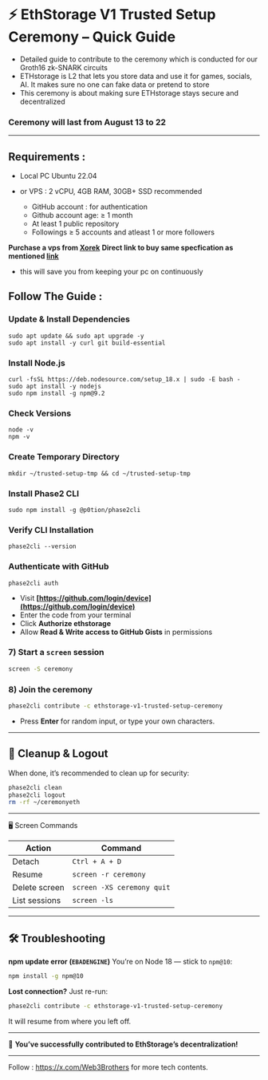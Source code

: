 # ⚡ EthStorage V1 Trusted Setup Ceremony – Quick Guide

* Detailed guide to contribute to the ceremony which is conducted for our Groth16 zk-SNARK circuits
* ETHstorage is L2 that lets you store data and use it for games, socials, AI. It makes sure no one can fake data or pretend to store
* This ceremony is about making sure ETHstorage stays secure and decentralized

### Ceremony will last from August 13 to 22

---

## Requirements :
- Local PC Ubuntu 22.04
- or VPS : 2 vCPU, 4GB RAM, 30GB+ SSD recommended

  * GitHub account : for authentication
  * Github account age: ≥ 1 month  
  * At least 1 public repository  
  * Followings ≥ 5 accounts and atleast 1 or more followers

**Purchase a vps from [Xorek](https://xorek.cloud/en)**
  **Direct link to buy same specfication as mentioned [link](https://my.xorek.cloud/billmgr?startform=v2.vds.order.param)**
  * this will save you from keeping your pc on continuously

## Follow The Guide :

### Update & Install Dependencies
```
sudo apt update && sudo apt upgrade -y
sudo apt install -y curl git build-essential
```

### Install Node.js
```
curl -fsSL https://deb.nodesource.com/setup_18.x | sudo -E bash -
sudo apt install -y nodejs
sudo npm install -g npm@9.2
```

### Check Versions


```
node -v
npm -v
```

### Create Temporary Directory

```
mkdir ~/trusted-setup-tmp && cd ~/trusted-setup-tmp

```
### Install Phase2 CLI

```
sudo npm install -g @p0tion/phase2cli
```

### Verify CLI Installation


```
phase2cli --version
```

### Authenticate with GitHub

```
phase2cli auth
```

* Visit **[https://github.com/login/device](https://github.com/login/device)**
* Enter the code from your terminal
* Click **Authorize ethstorage**
* Allow **Read & Write access to GitHub Gists** in permissions

### 7) Start a `screen` session

```bash
screen -S ceremony
```

### 8) Join the ceremony

```bash
phase2cli contribute -c ethstorage-v1-trusted-setup-ceremony
```

* Press **Enter** for random input, or type your own characters.

---

## 🧹 Cleanup & Logout

When done, it’s recommended to clean up for security:

```bash
phase2cli clean
phase2cli logout
rm -rf ~/ceremonyeth
```

---

🖥 Screen Commands

| Action         | Command                       |
| -------------- | ------------------------------|
| Detach         | `Ctrl + A + D`                |
| Resume         | `screen -r ceremony`          |
| Delete screen  | `screen -XS ceremony quit`    |
| List sessions  | `screen -ls`                  |

---

## 🛠 Troubleshooting

**npm update error (`EBADENGINE`)**
You’re on Node 18 — stick to `npm@10`:

```bash
npm install -g npm@10
```

**Lost connection?**
Just re-run:

```bash
phase2cli contribute -c ethstorage-v1-trusted-setup-ceremony
```

It will resume from where you left off.


---

🎉 **You’ve successfully contributed to EthStorage’s decentralization!**

---

Follow : https://x.com/Web3Brothers for more tech contents.
